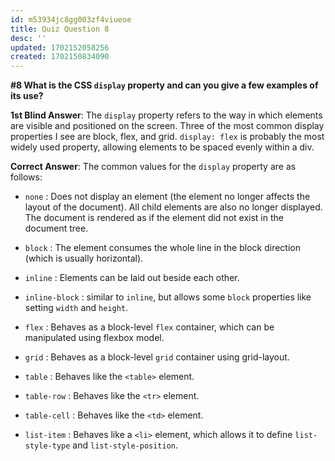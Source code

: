 ```yaml
---
id: m53934jc8gg003zf4viueoe
title: Quiz Question 8
desc: ''
updated: 1702152058256
created: 1702150834090
---
```

**#8 What is the CSS `display` property and can you give a few examples of its use?**

__1st Blind Answer__:
The `display` property refers to the way in which elements are visible and positioned on the screen. Three of the most common display properties I see are block, flex, and grid. `display: flex` is probably the most widely used property, allowing elements to be spaced evenly within a div.

__Correct Answer__:
The common values for the `display` property are as follows:

* `none` : Does not display an element (the element no longer affects the layout of the document). All child elements are also no longer displayed. The document is rendered as if the element did not exist in the document tree.

* `block` : The element consumes the whole line in the block direction (which is usually horizontal).

* `inline` : Elements can be laid out beside each other.

* `inline-block` : similar to `inline`, but allows some `block` properties like setting `width` and `height`.

* `flex` : Behaves as a block-level `flex` container, which can be manipulated using flexbox model.

* `grid` : Behaves as a block-level `grid` container using grid-layout.

* `table` : Behaves like the `<table>` element.

* `table-row` : Behaves like the `<tr>` element.

* `table-cell` : Behaves like the `<td>` element.

* `list-item` : Behaves like a `<li>` element, which allows it to define `list-style-type` and `list-style-position`.
